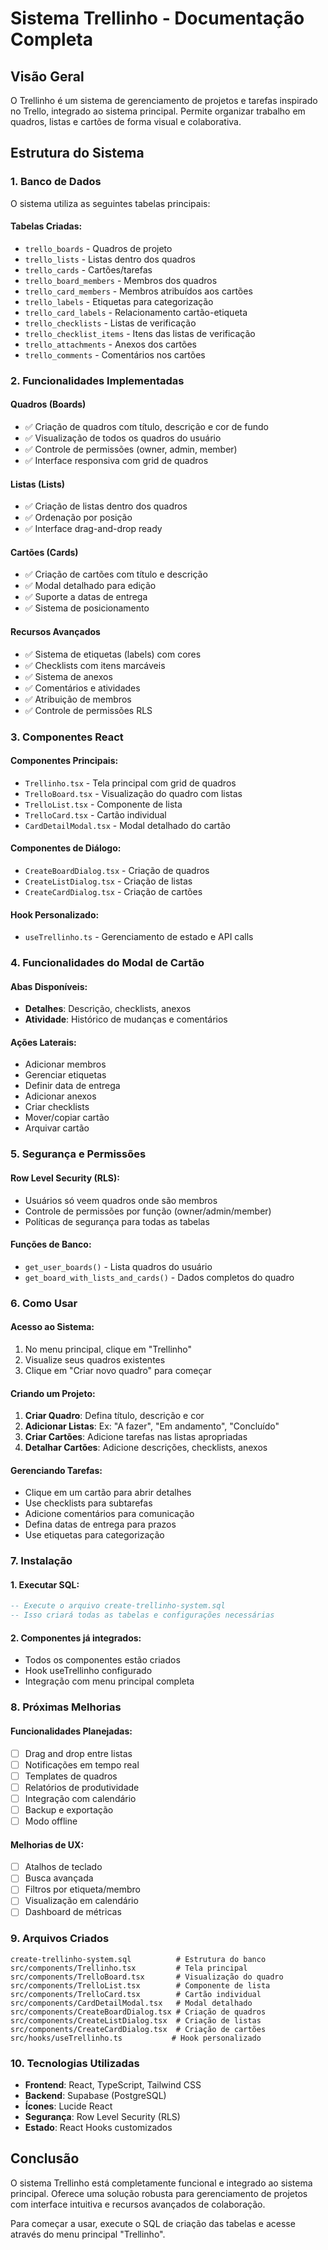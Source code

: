 # Sistema Trellinho - Documentação Completa

## Visão Geral
O Trellinho é um sistema de gerenciamento de projetos e tarefas inspirado no Trello, integrado ao sistema principal. Permite organizar trabalho em quadros, listas e cartões de forma visual e colaborativa.

## Estrutura do Sistema

### 1. Banco de Dados
O sistema utiliza as seguintes tabelas principais:

#### Tabelas Criadas:
- `trello_boards` - Quadros de projeto
- `trello_lists` - Listas dentro dos quadros
- `trello_cards` - Cartões/tarefas
- `trello_board_members` - Membros dos quadros
- `trello_card_members` - Membros atribuídos aos cartões
- `trello_labels` - Etiquetas para categorização
- `trello_card_labels` - Relacionamento cartão-etiqueta
- `trello_checklists` - Listas de verificação
- `trello_checklist_items` - Itens das listas de verificação
- `trello_attachments` - Anexos dos cartões
- `trello_comments` - Comentários nos cartões

### 2. Funcionalidades Implementadas

#### Quadros (Boards)
- ✅ Criação de quadros com título, descrição e cor de fundo
- ✅ Visualização de todos os quadros do usuário
- ✅ Controle de permissões (owner, admin, member)
- ✅ Interface responsiva com grid de quadros

#### Listas (Lists)
- ✅ Criação de listas dentro dos quadros
- ✅ Ordenação por posição
- ✅ Interface drag-and-drop ready

#### Cartões (Cards)
- ✅ Criação de cartões com título e descrição
- ✅ Modal detalhado para edição
- ✅ Suporte a datas de entrega
- ✅ Sistema de posicionamento

#### Recursos Avançados
- ✅ Sistema de etiquetas (labels) com cores
- ✅ Checklists com itens marcáveis
- ✅ Sistema de anexos
- ✅ Comentários e atividades
- ✅ Atribuição de membros
- ✅ Controle de permissões RLS

### 3. Componentes React

#### Componentes Principais:
- `Trellinho.tsx` - Tela principal com grid de quadros
- `TrelloBoard.tsx` - Visualização do quadro com listas
- `TrelloList.tsx` - Componente de lista
- `TrelloCard.tsx` - Cartão individual
- `CardDetailModal.tsx` - Modal detalhado do cartão

#### Componentes de Diálogo:
- `CreateBoardDialog.tsx` - Criação de quadros
- `CreateListDialog.tsx` - Criação de listas
- `CreateCardDialog.tsx` - Criação de cartões

#### Hook Personalizado:
- `useTrellinho.ts` - Gerenciamento de estado e API calls

### 4. Funcionalidades do Modal de Cartão

#### Abas Disponíveis:
- **Detalhes**: Descrição, checklists, anexos
- **Atividade**: Histórico de mudanças e comentários

#### Ações Laterais:
- Adicionar membros
- Gerenciar etiquetas
- Definir data de entrega
- Adicionar anexos
- Criar checklists
- Mover/copiar cartão
- Arquivar cartão

### 5. Segurança e Permissões

#### Row Level Security (RLS):
- Usuários só veem quadros onde são membros
- Controle de permissões por função (owner/admin/member)
- Políticas de segurança para todas as tabelas

#### Funções de Banco:
- `get_user_boards()` - Lista quadros do usuário
- `get_board_with_lists_and_cards()` - Dados completos do quadro

### 6. Como Usar

#### Acesso ao Sistema:
1. No menu principal, clique em "Trellinho"
2. Visualize seus quadros existentes
3. Clique em "Criar novo quadro" para começar

#### Criando um Projeto:
1. **Criar Quadro**: Defina título, descrição e cor
2. **Adicionar Listas**: Ex: "A fazer", "Em andamento", "Concluído"
3. **Criar Cartões**: Adicione tarefas nas listas apropriadas
4. **Detalhar Cartões**: Adicione descrições, checklists, anexos

#### Gerenciando Tarefas:
- Clique em um cartão para abrir detalhes
- Use checklists para subtarefas
- Adicione comentários para comunicação
- Defina datas de entrega para prazos
- Use etiquetas para categorização

### 7. Instalação

#### 1. Executar SQL:
```sql
-- Execute o arquivo create-trellinho-system.sql
-- Isso criará todas as tabelas e configurações necessárias
```

#### 2. Componentes já integrados:
- Todos os componentes estão criados
- Hook useTrellinho configurado
- Integração com menu principal completa

### 8. Próximas Melhorias

#### Funcionalidades Planejadas:
- [ ] Drag and drop entre listas
- [ ] Notificações em tempo real
- [ ] Templates de quadros
- [ ] Relatórios de produtividade
- [ ] Integração com calendário
- [ ] Backup e exportação
- [ ] Modo offline

#### Melhorias de UX:
- [ ] Atalhos de teclado
- [ ] Busca avançada
- [ ] Filtros por etiqueta/membro
- [ ] Visualização em calendário
- [ ] Dashboard de métricas

### 9. Arquivos Criados

```
create-trellinho-system.sql          # Estrutura do banco
src/components/Trellinho.tsx         # Tela principal
src/components/TrelloBoard.tsx       # Visualização do quadro
src/components/TrelloList.tsx        # Componente de lista
src/components/TrelloCard.tsx        # Cartão individual
src/components/CardDetailModal.tsx   # Modal detalhado
src/components/CreateBoardDialog.tsx # Criação de quadros
src/components/CreateListDialog.tsx  # Criação de listas
src/components/CreateCardDialog.tsx  # Criação de cartões
src/hooks/useTrellinho.ts           # Hook personalizado
```

### 10. Tecnologias Utilizadas

- **Frontend**: React, TypeScript, Tailwind CSS
- **Backend**: Supabase (PostgreSQL)
- **Ícones**: Lucide React
- **Segurança**: Row Level Security (RLS)
- **Estado**: React Hooks customizados

## Conclusão

O sistema Trellinho está completamente funcional e integrado ao sistema principal. Oferece uma solução robusta para gerenciamento de projetos com interface intuitiva e recursos avançados de colaboração.

Para começar a usar, execute o SQL de criação das tabelas e acesse através do menu principal "Trellinho".